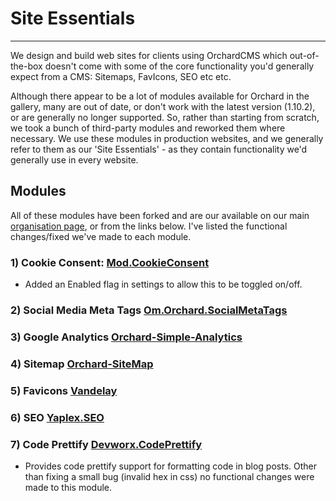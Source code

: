 # Site Essentials
---
We design and build web sites for clients using OrchardCMS which out-of-the-box doesn't come with some of the core functionality you'd generally expect from a CMS: Sitemaps, FavIcons, SEO etc etc.

Although there appear to be a lot of modules available for Orchard in the gallery, many are out of date, or don't work with the latest version (1.10.2), or are generally no longer supported. 
So, rather than starting from scratch, we took a bunch of third-party modules and reworked them where necessary. We use these modules in production websites, and we generally refer to them as our 'Site Essentials' - as they contain functionality we'd generally use in every website.

## Modules
All of these modules have been forked and are our available on our main [organisation page](https://github.com/BusinessIntegrations), or from the links below. I've listed the functional changes/fixed we've made to each module.

### 1) Cookie Consent: [Mod.CookieConsent](https://github.com/BusinessIntegrations/Mod.CookieConsent)
- Added an Enabled flag in settings to allow this to be toggled on/off.

### 2) Social Media Meta Tags [Om.Orchard.SocialMetaTags](https://github.com/BusinessIntegrations/Om.Orchard.SocialMetaTags)
### 3) Google Analytics [Orchard-Simple-Analytics](https://github.com/BusinessIntegrations/Orchard-Simple-Analytics)
### 4) Sitemap [Orchard-SiteMap](https://github.com/BusinessIntegrations/Orchard-SiteMap)
### 5) Favicons [Vandelay](https://github.com/BusinessIntegrations/vandelay)
### 6) SEO [Yaplex.SEO](https://github.com/BusinessIntegrations/Yaplex.SEO)
### 7) Code Prettify [Devworx.CodePrettify](https://github.com/BusinessIntegrations/Devworx.CodePrettify)
- Provides code prettify support for formatting code in blog posts. Other than fixing a small bug (invalid hex in css) no functional changes were made to this module.

